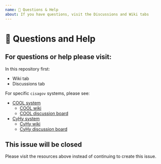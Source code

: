 ```yaml
---
name: 💬 Questions & Help
about: If you have questions, visit the Discussions and Wiki tabs
---
```


# 💬 Questions and Help

## For questions or help please visit:

In this repository first:

- Wiki tab
- Discussions tab

For specific `cisagov` systems, please see:

- [COOL system](https://github.com/cisagov/cool-system/)
  - [COOL wiki](https://github.com/cisagov/cool-system/wiki)
  - [COOL discussion board](https://github.com/cisagov/cool-system/discussions)
- [CyHy system](https://github.com/cisagov/cyhy-system/)
  - [CyHy wiki](https://github.com/cisagov/cyhy-system/wiki)
  - [CyHy discussion board](https://github.com/cisagov/cyhy-system/discussions)

## This issue will be closed

Please visit the resources above instead of continuing to create this issue.

